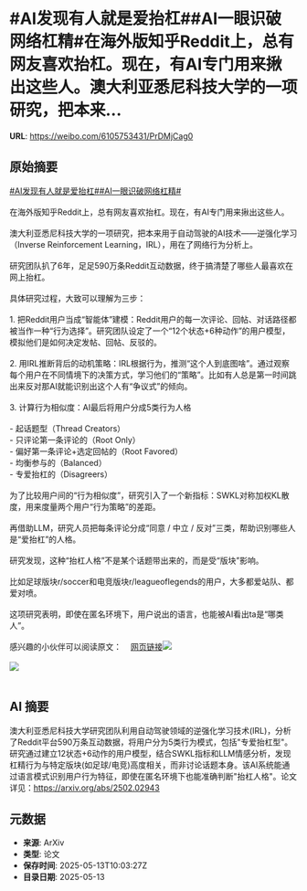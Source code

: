 # #AI发现有人就是爱抬杠##AI一眼识破网络杠精#在海外版知乎Reddit上，总有网友喜欢抬杠。现在，有AI专门用来揪出这些人。澳大利亚悉尼科技大学的一项研究，把本来...

**URL**: https://weibo.com/6105753431/PrDMjCag0

## 原始摘要

<a href="https://m.weibo.cn/search?containerid=231522type%3D1%26t%3D10%26q%3D%23AI%E5%8F%91%E7%8E%B0%E6%9C%89%E4%BA%BA%E5%B0%B1%E6%98%AF%E7%88%B1%E6%8A%AC%E6%9D%A0%23&amp;extparam=%23AI%E5%8F%91%E7%8E%B0%E6%9C%89%E4%BA%BA%E5%B0%B1%E6%98%AF%E7%88%B1%E6%8A%AC%E6%9D%A0%23" data-hide=""><span class="surl-text">#AI发现有人就是爱抬杠#</span></a><a href="https://m.weibo.cn/search?containerid=231522type%3D1%26t%3D10%26q%3D%23AI%E4%B8%80%E7%9C%BC%E8%AF%86%E7%A0%B4%E7%BD%91%E7%BB%9C%E6%9D%A0%E7%B2%BE%23&amp;extparam=%23AI%E4%B8%80%E7%9C%BC%E8%AF%86%E7%A0%B4%E7%BD%91%E7%BB%9C%E6%9D%A0%E7%B2%BE%23" data-hide=""><span class="surl-text">#AI一眼识破网络杠精#</span></a><br><br>在海外版知乎Reddit上，总有网友喜欢抬杠。现在，有AI专门用来揪出这些人。<br><br>澳大利亚悉尼科技大学的一项研究，把本来用于自动驾驶的AI技术——逆强化学习（Inverse Reinforcement Learning，IRL），用在了网络行为分析上。<br><br>研究团队扒了6年，足足590万条Reddit互动数据，终于搞清楚了哪些人最喜欢在网上抬杠。<br><br>具体研究过程，大致可以理解为三步：<br><br>1. 把Reddit用户当成“智能体”建模：Reddit用户的每一次评论、回帖、对话路径都被当作一种“行为选择”。研究团队设定了一个“12个状态+6种动作”的用户模型，模拟他们是如何决定发帖、回帖、反驳的。<br><br>2. 用IRL推断背后的动机策略：IRL根据行为，推测“这个人到底图啥”。通过观察每个用户在不同情境下的决策方式，学习他们的“策略”。比如有人总是第一时间跳出来反对那AI就能识别出这个人有“争议式”的倾向。<br><br>3. 计算行为相似度：AI最后将用户分成5类行为人格<br><br>- 起话题型（Thread Creators）<br>- 只评论第一条评论的（Root Only）<br>- 偏好第一条评论+选定回帖的（Root Favored）<br>- 均衡参与的（Balanced）<br>- 专爱抬杠的（Disagreers）<br><br>为了比较用户间的“行为相似度”，研究引入了一个新指标：SWKL对称加权KL散度，用来度量两个用户“行为策略”的差距。<br><br>再借助LLM，研究人员把每条评论分成“同意 / 中立 / 反对”三类，帮助识别哪些人是“爱抬杠”的人格。<br><br>研究发现，这种“抬杠人格”不是某个话题带出来的，而是受“版块”影响。<br><br>比如足球版块r/soccer和电竞版块r/leagueoflegends的用户，大多都爱站队、都爱对喷。<br><br>这项研究表明，即使在匿名环境下，用户说出的语言，也能被AI看出ta是“哪类人”。<br><br>感兴趣的小伙伴可以阅读原文：<a href="https://weibo.cn/sinaurl?u=https%3A%2F%2Farxiv.org%2Fabs%2F2502.02943" data-hide=""><span class="url-icon"><img style="width: 1rem;height: 1rem" src="https://h5.sinaimg.cn/upload/2015/09/25/3/timeline_card_small_web_default.png" referrerpolicy="no-referrer"></span><span class="surl-text">网页链接</span></a><img style="" src="https://tvax3.sinaimg.cn/large/006Fd7o3gy1i1dxyu7u2uj316a11sak8.jpg" referrerpolicy="no-referrer"><br><br><img style="" src="https://tvax1.sinaimg.cn/large/006Fd7o3gy1i1dxyv56caj316c15qneu.jpg" referrerpolicy="no-referrer"><br><br>

## AI 摘要

澳大利亚悉尼科技大学研究团队利用自动驾驶领域的逆强化学习技术(IRL)，分析了Reddit平台590万条互动数据，将用户分为5类行为模式，包括"专爱抬杠型"。研究通过建立12状态+6动作的用户模型，结合SWKL指标和LLM情感分析，发现杠精行为与特定版块(如足球/电竞)高度相关，而非讨论话题本身。该AI系统能通过语言模式识别用户行为特征，即使在匿名环境下也能准确判断"抬杠人格"。论文详见：https://arxiv.org/abs/2502.02943

## 元数据

- **来源**: ArXiv
- **类型**: 论文
- **保存时间**: 2025-05-13T10:03:27Z
- **目录日期**: 2025-05-13
